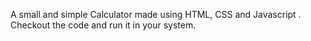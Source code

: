 A small and simple Calculator made using HTML, CSS and Javascript .
Checkout the code and run it in your system.
